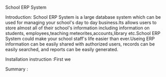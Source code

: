 School ERP System

Introduction: School ERP System is a large database system which can be used for managing your school's day to day business.Its allows users to store almost all of their school's information  including information on students, employees,teaching meteorites,accounts,library etc.School ERP System could make your school staff's life easier than ever.Useing ERP information can be easily shared with authorized users, records can be easily searched, and reports can be easily generated.






Installation instruction :First we




Summary :
